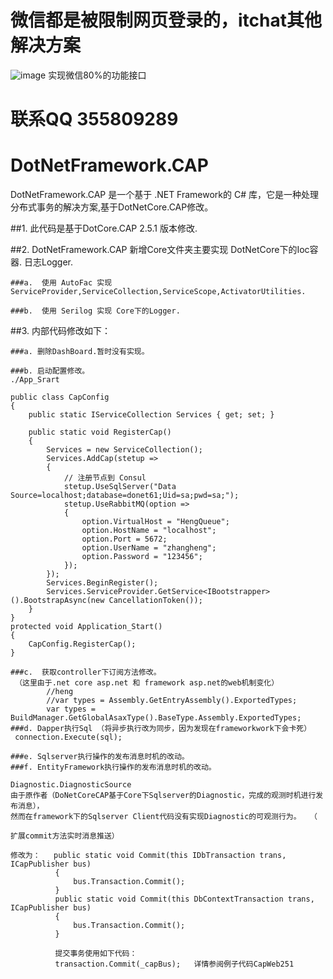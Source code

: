 #  微信都是被限制网页登录的，itchat其他解决方案   


![image](https://github.com/msdn129/DotNetFramework.CAP/blob/master/123.png)
实现微信80%的功能接口


# 联系QQ 355809289



# DotNetFramework.CAP
DotNetFramework.CAP 是一个基于 .NET Framework的 C# 库，它是一种处理分布式事务的解决方案,基于DotNetCore.CAP修改。

##1. 此代码是基于DotCore.CAP 2.5.1 版本修改.

##2. DotNetFramework.CAP 新增Core文件夹主要实现 DotNetCore下的Ioc容器. 日志Logger.

    ###a.  使用 AutoFac 实现 ServiceProvider,ServiceCollection,ServiceScope,ActivatorUtilities.
  
    ###b.  使用 Serilog 实现 Core下的Logger.
  
  
##3. 内部代码修改如下：

    ###a. 删除DashBoard.暂时没有实现。
  
    ###b. 启动配置修改。
    ./App_Srart
    
    public class CapConfig
    {
        public static IServiceCollection Services { get; set; }

        public static void RegisterCap()
        {
            Services = new ServiceCollection();
            Services.AddCap(stetup =>
            {
                // 注册节点到 Consul
                stetup.UseSqlServer("Data Source=localhost;database=donet61;Uid=sa;pwd=sa;");
                stetup.UseRabbitMQ(option =>
                {
                    option.VirtualHost = "HengQueue";
                    option.HostName = "localhost";
                    option.Port = 5672;
                    option.UserName = "zhangheng";
                    option.Password = "123456";
                });
            });
            Services.BeginRegister();
            Services.ServiceProvider.GetService<IBootstrapper>().BootstrapAsync(new CancellationToken());
        }
    }
    protected void Application_Start()
    {
        CapConfig.RegisterCap();
    }
    
    ###c.  获取controller下订阅方法修改。
     （这里由于.net core asp.net 和 framework asp.net的web机制变化）
            //heng
            //var types = Assembly.GetEntryAssembly().ExportedTypes;
            var types = BuildManager.GetGlobalAsaxType().BaseType.Assembly.ExportedTypes;
    ###d. Dapper执行Sql （将异步执行改为同步，因为发现在frameworkwork下会卡死）
     connection.Execute(sql);
     
    ###e. Sqlserver执行操作的发布消息时机的改动。
    ###f. EntityFramework执行操作的发布消息时机的改动。
    
    Diagnostic.DiagnosticSource
    由于原作者（DoNetCoreCAP基于Core下Sqlserver的Diagnostic，完成的观测时机进行发布消息），
    然而在framework下的Sqlserver Client代码没有实现Diagnostic的可观测行为。  （
    
    扩展commit方法实时消息推送）  
    
    修改为：   public static void Commit(this IDbTransaction trans, ICapPublisher bus)
              {
                  bus.Transaction.Commit();
              }
              public static void Commit(this DbContextTransaction trans, ICapPublisher bus)
              {
                  bus.Transaction.Commit();
              }    
              
              提交事务使用如下代码：   
              transaction.Commit(_capBus);   详情参阅例子代码CapWeb251 
              
        

   

   
   
   
   

   
    

   
   
              
    
            
            
            
